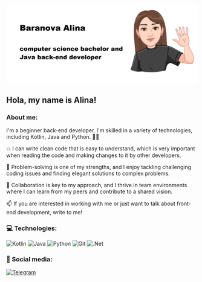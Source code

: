 ![Header](https://github.com/A1inka/a1inka/blob/main/assets/pic.png)

## Hola, my name is Alina!

### About me:

I'm a beginner back-end developer. I'm skilled in a variety of technologies, including Kotlin, Java and Python. 💁‍♀️

💥 I can write clean code that is easy to understand, which is very important when reading the code and making changes to it by other developers.

🤔 Problem-solving is one of my strengths, and I enjoy tackling challenging coding issues and finding elegant solutions to complex problems.

🌟 Collaboration is key to my approach, and I thrive in team environments where I can learn from my peers and contribute to a shared vision.

📫 If you are interested in working with me or just want to talk about front-end development, write to me!


### 💻 Technologies:
![Kotlin](https://img.shields.io/badge/-Kotlin-black?style=for-the-badge&logo=Kotlin&logoColor)
![Java](https://img.shields.io/badge/-Java-black?style=for-the-badge&logo=Java&logoColor)
![Python](https://img.shields.io/badge/-Python-black?style=for-the-badge&logo=Python&logoColor)
![Git](https://img.shields.io/badge/-Git-black?style=for-the-badge&logo=Git&logoColor)
![.Net](https://img.shields.io/badge/-Framework-black?style=for-the-badge&logo=.net&logoColor)

### 🤝 Social media:
[![Telegram](https://img.shields.io/badge/-Telegram-black?style=for-the-badge&logo=telegram&logoColor)](https://t.me/yaa1ina)
